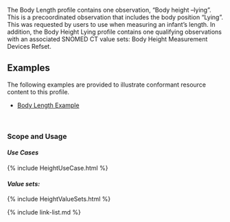 The Body Length profile contains one observation, “Body height –lying”. This is a precoordinated observation that includes the body position “Lying”. This was requested by users to use when measuring an infant’s length. In addition, the Body Height Lying profile contains one qualifying observations with an associated SNOMED CT value sets: Body Height Measurement Devices Refset.

## Examples ##

The following examples are provided to illustrate conformant resource content to this profile.

- [Body Length Example](Observation-bodyLength-example.html)

<br>

### Scope and Usage
#### ***Use Cases***

{% include HeightUseCase.html %}

#### ***Value sets:***

{% include HeightValueSets.html %}




{% include link-list.md %}